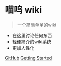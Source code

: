 # 喵呜 wiki

> 一个简简单单的wiki

- 在这里讨论任何东西
- 轻便简介的wiki系统
- 更加人性化

[GitHub](https://github.com/docsifyjs/docsify/)
[Getting Started](#docsify)

